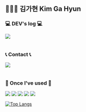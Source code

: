 ## 👩🏻‍💻 김가현 Kim Ga Hyun


### 💻 DEV's log 💻
<div style="display:flex; flex-direction:row;">
    <a href="https://mcrkgus.tistory.com">
        <img src="https://img.shields.io/badge/Tistory-000000?style=for-the-badge&logo=Tistory&logoColor=white"> 
    </a>
</div><br>


### 📞 Contact 📞
<div style="display:flex; flex-direction:row;">
    <a href="mailto:mcrkgus12@gmail.com">
        <img src="https://img.shields.io/badge/Gmail-EA4335?style=for-the-badge&logo=Gmail&logoColor=white"> 
    </a>
</div><br>


### 🔨 Once I've used 🔨
<img src="https://img.shields.io/badge/Swift-F05138?style=flat&logo=Swift&logoColor=white"/> <img src="https://img.shields.io/badge/Flutter-02569B?style=flat&logo=Flutter&logoColor=white"/> <img src="https://img.shields.io/badge/Python-3776AB?style=flat&logo=Python&logoColor=white"/> <img src="https://img.shields.io/badge/MySQL-4479A1?style=flat&logo=MySQL&logoColor=white"/> <img src="https://img.shields.io/badge/C-A8B9CC?style=flat&logo=C&logoColor=black"/>

[![Top Langs](https://github-readme-stats.vercel.app/api/top-langs/?username=mcrkgus&layout=compact)](https://github.com/mcrkgus/github-readme-stats)
